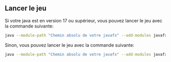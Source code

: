 ## Lancer le jeu

Si votre java est en version 17 ou supérieur, vous pouvez lancer le jeu avec la commande suivante:

```bash
java --module-path "Chemin absolu de votre javafx" --add-modules javafx.controls,javafx.base,javafx.graphics -jar Jeu17.jar
```

Sinon, vous pouvez lancer le jeu avec la commande suivante:

```bash
java --module-path "Chemin absolu de votre javafx" --add-modules javafx.controls,javafx.base,javafx.graphics -jar Jeu11.jar
```
